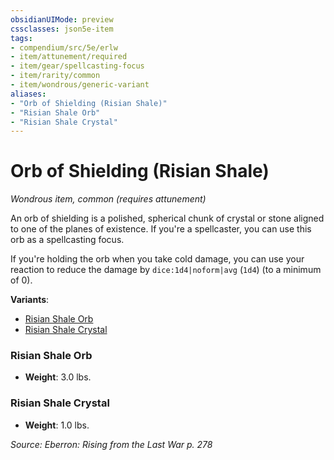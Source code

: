```yaml
---
obsidianUIMode: preview
cssclasses: json5e-item
tags:
- compendium/src/5e/erlw
- item/attunement/required
- item/gear/spellcasting-focus
- item/rarity/common
- item/wondrous/generic-variant
aliases: 
- "Orb of Shielding (Risian Shale)"
- "Risian Shale Orb"
- "Risian Shale Crystal"
---
```

# Orb of Shielding (Risian Shale)
*Wondrous item, common (requires attunement)*  


An orb of shielding is a polished, spherical chunk of crystal or stone aligned to one of the planes of existence. If you're a spellcaster, you can use this orb as a spellcasting focus.

If you're holding the orb when you take cold damage, you can use your reaction to reduce the damage by `dice:1d4|noform|avg` (`1d4`) (to a minimum of 0).

**Variants**:
- [Risian Shale Orb](#Risian%20Shale%20Orb)
- [Risian Shale Crystal](#Risian%20Shale%20Crystal)

### Risian Shale Orb

- **Weight**: 3.0 lbs.

### Risian Shale Crystal

- **Weight**: 1.0 lbs.


*Source: Eberron: Rising from the Last War p. 278*